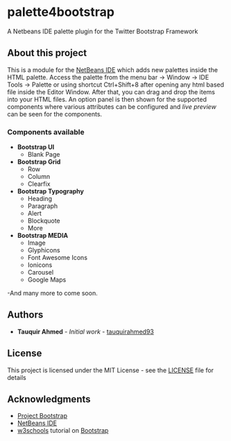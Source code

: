 # palette4bootstrap

A Netbeans IDE palette plugin for the Twitter Bootstrap Framework

## About this project

This is a module for the [NetBeans IDE](http://netbeans.org/) which adds new palettes inside the HTML palette. Access the palette from the menu bar -> Window -> IDE Tools -> Palette or using shortcut Ctrl+Shift+8 after opening any html based file inside the Editor Window. After that, you can drag and drop the items into your HTML files. An option panel is then shown for the supported components where various attributes can be configured and *live preview* can be seen for the components.

### Components available
* **Bootstrap UI**
  * Blank Page
* **Bootstrap Grid**
  * Row
  * Column
  * Clearfix
* **Bootstrap Typography**
  * Heading
  * Paragraph
  * Alert
  * Blockquote
  * More
* **Bootstrap MEDIA**
  * Image
  * Glyphicons
  * Font Awesome Icons
  * Ionicons
  * Carousel
  * Google Maps

-And many more to come soon.

## Authors

* **Tauquir Ahmed** - *Initial work* - [tauquirahmed93](https://github.com/tauquirahmed93)

## License

This project is licensed under the MIT License - see the [LICENSE](LICENSE) file for details

## Acknowledgments

* [Project Bootstrap](http://getbootstrap.com/)
* [NetBeans IDE](http://netbeans.org/)
* [w3schools](https://www.w3schools.com/) tutorial on [Bootstrap](https://www.w3schools.com/bootstrap/)
